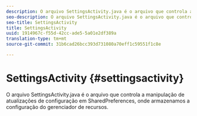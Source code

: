 ```yaml
---
description: O arquivo SettingsActivity.java é o arquivo que controla a manipulação de atualizações de configuração em SharedPreferences, onde armazenamos a configuração do gerenciador de recursos.
seo-description: O arquivo SettingsActivity.java é o arquivo que controla a manipulação de atualizações de configuração em SharedPreferences, onde armazenamos a configuração do gerenciador de recursos.
seo-title: SettingsActivity
title: SettingsActivity
uuid: 1914967c-f55d-42cc-ade5-5a01e2df389a
translation-type: tm+mt
source-git-commit: 31b6cad26bcc393d731080a70eff1c59551f1c8e

---
```



# SettingsActivity {#settingsactivity}

O arquivo SettingsActivity.java é o arquivo que controla a manipulação de atualizações de configuração em SharedPreferences, onde armazenamos a configuração do gerenciador de recursos.